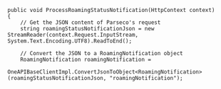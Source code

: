     public void ProcessRoamingStatusNotification(HttpContext context)
    {
		// Get the JSON content of Parseco's request 
		string roamingStatusNotificationJson = new StreamReader(context.Request.InputStream, System.Text.Encoding.UTF8).ReadToEnd();
		
		// Convert the JSON to a RoamingNotification object
		RoamingNotification roamingNotification =
                OneAPIBaseClientImpl.ConvertJsonToObject<RoamingNotification>(roamingStatusNotificationJson, "roamingNotification");

